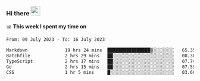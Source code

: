 ### Hi there <a href="https://www.gautamkrishnar.com/"><img src="https://media.giphy.com/media/hvRJCLFzcasrR4ia7z/giphy.gif" width="25px"></a>

📊 **This week I spent my time on**

<!--START_SECTION:waka-->

```txt
From: 09 July 2023 - To: 16 July 2023

Markdown              19 hrs 24 mins  ████████████████▒░░░░░░░░   65.35 %
Batchfile             2 hrs 29 mins   ██░░░░░░░░░░░░░░░░░░░░░░░   08.38 %
TypeScript            2 hrs 17 mins   ██░░░░░░░░░░░░░░░░░░░░░░░   07.74 %
Go                    2 hrs 15 mins   ██░░░░░░░░░░░░░░░░░░░░░░░   07.59 %
CSS                   1 hr 5 mins     █░░░░░░░░░░░░░░░░░░░░░░░░   03.69 %
```

<!--END_SECTION:waka-->
